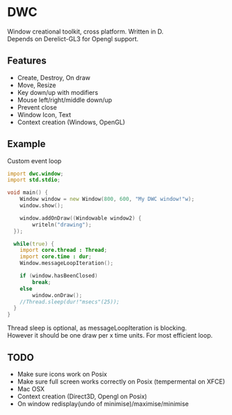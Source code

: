 DWC
===

Window creational toolkit, cross platform. Written in D.<br/>
Depends on Derelict-GL3 for Opengl support.

Features
--------
* Create, Destroy, On draw
* Move, Resize
* Key down/up with modifiers
* Mouse left/right/middle down/up
* Prevent close
* Window Icon, Text
* Context creation (Windows, OpenGL)

Example
-------
Custom event loop
```D
import dwc.window;
import std.stdio;

void main() {
	Window window = new Window(800, 600, "My DWC window!"w);
	window.show();

	window.addOnDraw((Windowable window2) {
		writeln("drawing");
  });

  while(true) {
    import core.thread : Thread;
    import core.time : dur;
    Window.messageLoopIteration();

    if (window.hasBeenClosed)
        break;
    else
        window.onDraw();
    //Thread.sleep(dur!"msecs"(25));
  }
}
```
Thread sleep is optional, as messageLoopIteration is blocking.<br/>
However it should be one draw per x time units. For most efficient loop.

TODO
-----
* Make sure icons work on Posix
* Make sure full screen works correctly on Posix (tempermental on XFCE)
* Mac OSX
* Context creation (Direct3D, Opengl on Posix)
* On window redisplay(undo of minimise)/maximise/minimise
